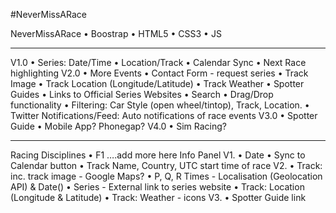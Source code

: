 #NeverMissARace

NeverMissARace
•	Boostrap
•	HTML5
•	CSS3
•	JS
________________________________________
V1.0
•	Series: Date/Time
•	Location/Track
•	Calendar Sync
•	Next Race highlighting
V2.0
•	More Events
•	Contact Form - request series
•	Track Image
•	Track Location (Longitude/Latitude)
•	Track Weather
•	Spotter Guides
•	Links to Official Series Websites
•	Search
•	Drag/Drop functionality
•	Filtering: Car Style (open wheel/tintop), Track, Location.
•	Twitter Notifications/Feed: Auto notifications of race events
V3.0
•	Spotter Guide
•	Mobile App? Phonegap?
V4.0
•	Sim Racing?
________________________________________
Racing Disciplines
•	F1 ….add more here
Info Panel V1.
•	Date
•	Sync to Calendar button
•	Track Name, Country, UTC start time of race
V2.
•	Track: inc. track image - Google Maps?
•	P, Q, R Times - Localisation (Geolocation API) & Date()
•	Series - External link to series website
•	Track: Location (Longitude & Latitude)
•	Track: Weather - icons
V3.
•	Spotter Guide link

















